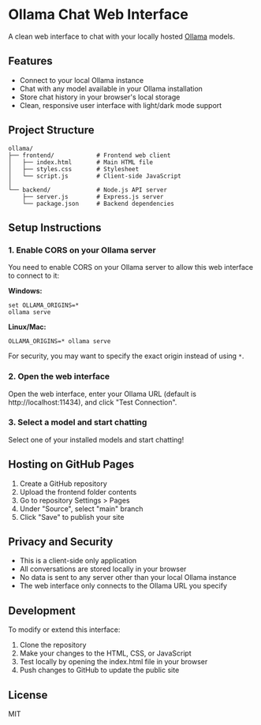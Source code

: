 # Ollama Chat Web Interface

A clean web interface to chat with your locally hosted [Ollama](https://ollama.ai/) models.

## Features

- Connect to your local Ollama instance
- Chat with any model available in your Ollama installation
- Store chat history in your browser's local storage
- Clean, responsive user interface with light/dark mode support

## Project Structure

```
ollama/
├── frontend/            # Frontend web client 
│   ├── index.html       # Main HTML file
│   ├── styles.css       # Stylesheet
│   └── script.js        # Client-side JavaScript
│
└── backend/             # Node.js API server
    ├── server.js        # Express.js server
    └── package.json     # Backend dependencies
```

## Setup Instructions

### 1. Enable CORS on your Ollama server

You need to enable CORS on your Ollama server to allow this web interface to connect to it:

**Windows:**
```
set OLLAMA_ORIGINS=*
ollama serve
```

**Linux/Mac:**
```
OLLAMA_ORIGINS=* ollama serve
```

For security, you may want to specify the exact origin instead of using `*`.

### 2. Open the web interface

Open the web interface, enter your Ollama URL (default is http://localhost:11434), and click "Test Connection".

### 3. Select a model and start chatting

Select one of your installed models and start chatting!

## Hosting on GitHub Pages

1. Create a GitHub repository
2. Upload the frontend folder contents
3. Go to repository Settings > Pages
4. Under "Source", select "main" branch
5. Click "Save" to publish your site

## Privacy and Security

- This is a client-side only application
- All conversations are stored locally in your browser
- No data is sent to any server other than your local Ollama instance
- The web interface only connects to the Ollama URL you specify

## Development

To modify or extend this interface:

1. Clone the repository
2. Make your changes to the HTML, CSS, or JavaScript
3. Test locally by opening the index.html file in your browser
4. Push changes to GitHub to update the public site

## License

MIT
